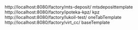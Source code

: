 http://localhost:8080/factory/mts-deposit/ mtsdeposittemplate
http://localhost:8080/factory/ipoteka-kpz/ kpz
http://localhost:8080/factory/lukoil-test/ oneTabTemplate
http://localhost:8080/factory/virt_cc/ baseTemplate